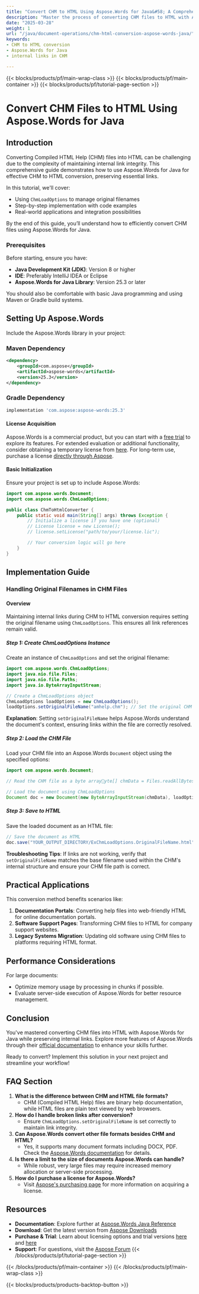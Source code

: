 ```yaml
---
title: "Convert CHM to HTML Using Aspose.Words for Java&#58; A Comprehensive Guide"
description: "Master the process of converting CHM files to HTML with Aspose.Words for Java, ensuring all internal links remain intact. Follow this detailed guide for a seamless transition."
date: "2025-03-28"
weight: 1
url: "/java/document-operations/chm-html-conversion-aspose-words-java/"
keywords:
- CHM to HTML conversion
- Aspose.Words for Java
- internal links in CHM

---
```


{{< blocks/products/pf/main-wrap-class >}}
{{< blocks/products/pf/main-container >}}
{{< blocks/products/pf/tutorial-page-section >}}


# Convert CHM Files to HTML Using Aspose.Words for Java

## Introduction

Converting Compiled HTML Help (CHM) files into HTML can be challenging due to the complexity of maintaining internal link integrity. This comprehensive guide demonstrates how to use Aspose.Words for Java for effective CHM to HTML conversion, preserving essential links.

In this tutorial, we'll cover:
- Using `ChmLoadOptions` to manage original filenames
- Step-by-step implementation with code examples
- Real-world applications and integration possibilities

By the end of this guide, you’ll understand how to efficiently convert CHM files using Aspose.Words for Java.

### Prerequisites

Before starting, ensure you have:
- **Java Development Kit (JDK)**: Version 8 or higher
- **IDE**: Preferably IntelliJ IDEA or Eclipse
- **Aspose.Words for Java Library**: Version 25.3 or later

You should also be comfortable with basic Java programming and using Maven or Gradle build systems.

## Setting Up Aspose.Words

Include the Aspose.Words library in your project:

### Maven Dependency
```xml
<dependency>
    <groupId>com.aspose</groupId>
    <artifactId>aspose-words</artifactId>
    <version>25.3</version>
</dependency>
```

### Gradle Dependency
```gradle
implementation 'com.aspose:aspose-words:25.3'
```

#### License Acquisition
Aspose.Words is a commercial product, but you can start with a [free trial](https://releases.aspose.com/words/java/) to explore its features. For extended evaluation or additional functionality, consider obtaining a temporary license from [here](https://purchase.aspose.com/temporary-license/). For long-term use, purchase a license [directly through Aspose](https://purchase.aspose.com/buy).

#### Basic Initialization
Ensure your project is set up to include Aspose.Words:
```java
import com.aspose.words.Document;
import com.aspose.words.ChmLoadOptions;

public class ChmToHtmlConverter {
    public static void main(String[] args) throws Exception {
        // Initialize a license if you have one (optional)
        // License license = new License();
        // license.setLicense("path/to/your/license.lic");

        // Your conversion logic will go here
    }
}
```

## Implementation Guide

### Handling Original Filenames in CHM Files

#### Overview
Maintaining internal links during CHM to HTML conversion requires setting the original filename using `ChmLoadOptions`. This ensures all link references remain valid.

##### Step 1: Create ChmLoadOptions Instance
Create an instance of `ChmLoadOptions` and set the original filename:
```java
import com.aspose.words.ChmLoadOptions;
import java.nio.file.Files;
import java.nio.file.Paths;
import java.io.ByteArrayInputStream;

// Create a ChmLoadOptions object
ChmLoadOptions loadOptions = new ChmLoadOptions();
loadOptions.setOriginalFileName("amhelp.chm"); // Set the original CHM filename
```
**Explanation**: Setting `setOriginalFileName` helps Aspose.Words understand the document's context, ensuring links within the file are correctly resolved.

##### Step 2: Load the CHM File
Load your CHM file into an Aspose.Words `Document` object using the specified options:
```java
import com.aspose.words.Document;

// Read the CHM file as a byte arrayyte[] chmData = Files.readAllBytes(Paths.get("YOUR_DOCUMENT_DIRECTORY/Document with ms-its links.chm"));

// Load the document using ChmLoadOptions
Document doc = new Document(new ByteArrayInputStream(chmData), loadOptions);
```
##### Step 3: Save to HTML
Save the loaded document as an HTML file:
```java
// Save the document as HTML
doc.save("YOUR_OUTPUT_DIRECTORY/ExChmLoadOptions.OriginalFileName.html");
```
**Troubleshooting Tips**: If links are not working, verify that `setOriginalFileName` matches the base filename used within the CHM's internal structure and ensure your CHM file path is correct.

## Practical Applications
This conversion method benefits scenarios like:
1. **Documentation Portals**: Converting help files into web-friendly HTML for online documentation portals.
2. **Software Support Pages**: Transforming CHM files to HTML for company support websites.
3. **Legacy Systems Migration**: Updating old software using CHM files to platforms requiring HTML format.

## Performance Considerations
For large documents:
- Optimize memory usage by processing in chunks if possible.
- Evaluate server-side execution of Aspose.Words for better resource management.

## Conclusion
You've mastered converting CHM files into HTML with Aspose.Words for Java while preserving internal links. Explore more features of Aspose.Words through their [official documentation](https://reference.aspose.com/words/java/) to enhance your skills further.

Ready to convert? Implement this solution in your next project and streamline your workflow!

## FAQ Section
1. **What is the difference between CHM and HTML file formats?**
   - CHM (Compiled HTML Help) files are binary help documentation, while HTML files are plain text viewed by web browsers.
2. **How do I handle broken links after conversion?**
   - Ensure `ChmLoadOptions.setOriginalFileName` is set correctly to maintain link integrity.
3. **Can Aspose.Words convert other file formats besides CHM and HTML?**
   - Yes, it supports many document formats including DOCX, PDF. Check the [Aspose.Words documentation](https://reference.aspose.com/words/java/) for details.
4. **Is there a limit to the size of documents Aspose.Words can handle?**
   - While robust, very large files may require increased memory allocation or server-side processing.
5. **How do I purchase a license for Aspose.Words?**
   - Visit [Aspose's purchasing page](https://purchase.aspose.com/buy) for more information on acquiring a license.

## Resources
- **Documentation**: Explore further at [Aspose.Words Java Reference](https://reference.aspose.com/words/java/)
- **Download**: Get the latest version from [Aspose Downloads](https://releases.aspose.com/words/java/)
- **Purchase & Trial**: Learn about licensing options and trial versions [here](https://purchase.aspose.com/buy) and [here](https://releases.aspose.com/words/java/)
- **Support**: For questions, visit the [Aspose Forum](https://forum.aspose.com/c/words/10)
{{< /blocks/products/pf/tutorial-page-section >}}

{{< /blocks/products/pf/main-container >}}
{{< /blocks/products/pf/main-wrap-class >}}

{{< blocks/products/products-backtop-button >}}

